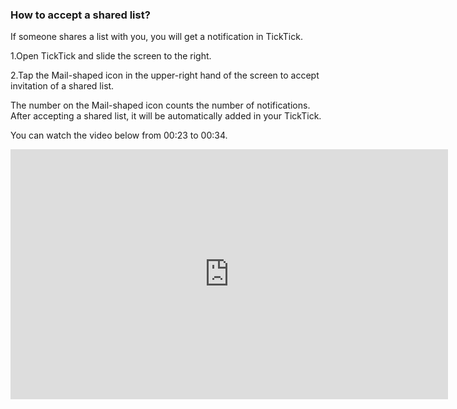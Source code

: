 ### How to accept a shared list?
If someone shares a list with you, you will get a notification in TickTick.

1.Open TickTick and slide the screen to the right.

2.Tap the Mail-shaped icon in the upper-right hand of the screen to accept invitation of a shared list. 

The number on the Mail-shaped icon counts the number of notifications. After accepting a shared list, it will be automatically added in your TickTick.

You can watch the video below from 00:23 to 00:34.

<iframe width="700" height="400" src="https://www.youtube.com/embed/CTW6geOAGtw?list=PLbWRKVi0_aTEwRLCS5T4MD0wCQU_ve8xW" frameborder="0" allowfullscreen></iframe>
